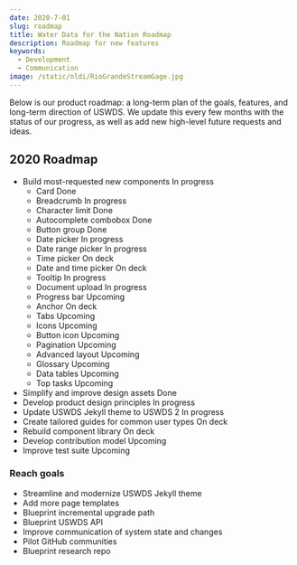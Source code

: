 ```yaml
---
date: 2020-7-01
slug: roadmap
title: Water Data for the Nation Roadmap
description: Roadmap for new features
keywords:
  - Development
  - Communication
image: /static/nldi/RioGrandeStreamGage.jpg
---
```



Below is our product roadmap: a long-term plan of the goals, features,
and long-term direction of USWDS. We update this
every few months with the status of our progress, as well as add new
high-level future requests and ideas.

<!-- TODO: Make these into issues; add roadmap project board
You can also <a href="https://github.com/uswds/uswds/milestone/52" class="">view our product roadmap goals on GitHub</a>. -->

<h2>2020 Roadmap</h2>

<div class="maxw-tablet">
  <ul class="site-roadmap-list">
    <li class="site-roadmap-list__item"><span class="flex-fill">Build most-requested new components</span> <span class="usa-tag label-in-progress flex-auto">In progress</span>
      <ul class="site-roadmap-list__sublist">
        <li class="site-roadmap-list__item"><span class="flex-fill">Card</span> <span class="usa-tag label-done">Done</span></li>
        <li class="site-roadmap-list__item"><span class="flex-fill">Breadcrumb</span> <span class="usa-tag label-in-progress">In progress</span></li>
        <li class="site-roadmap-list__item"><span class="flex-fill">Character limit</span> <span class="usa-tag label-done">Done</span></li>
        <li class="site-roadmap-list__item"><span class="flex-fill">Autocomplete combobox</span> <span class="usa-tag label-done">Done</span></li>
        <li class="site-roadmap-list__item"><span class="flex-fill">Button group</span> <span class="usa-tag label-done">Done</span></li>
        <li class="site-roadmap-list__item"><span class="flex-fill">Date picker</span>  <span class="usa-tag label-in-progress">In progress</span></li>
        <li class="site-roadmap-list__item"><span class="flex-fill">Date range picker</span>  <span class="usa-tag label-in-progress">In progress</span></li>
        <li class="site-roadmap-list__item"><span class="flex-fill">Time picker</span>  <span class="usa-tag label-next">On deck</span></li>
        <li class="site-roadmap-list__item"><span class="flex-fill">Date and time picker</span> <span class="usa-tag label-next">On deck</span></li>
        <li class="site-roadmap-list__item"><span class="flex-fill">Tooltip</span> <span class="usa-tag label-in-progress">In progress</span></li>
        <li class="site-roadmap-list__item"><span class="flex-fill">Document upload</span> <span class="usa-tag label-in-progress">In progress</span></li>
        <li class="site-roadmap-list__item"><span class="flex-fill">Progress bar</span> <span class="usa-tag label-upcoming">Upcoming</span></li>
        <li class="site-roadmap-list__item"><span class="flex-fill">Anchor</span> <span class="usa-tag label-next">On deck</span></li>
        <li class="site-roadmap-list__item"><span class="flex-fill">Tabs</span> <span class="usa-tag label-upcoming">Upcoming</span></li>
        <li class="site-roadmap-list__item"><span class="flex-fill">Icons</span> <span class="usa-tag label-upcoming">Upcoming</span></li>
        <li class="site-roadmap-list__item"><span class="flex-fill">Button icon</span> <span class="usa-tag label-upcoming">Upcoming</span></li>
        <li class="site-roadmap-list__item"><span class="flex-fill">Pagination</span> <span class="usa-tag label-upcoming">Upcoming</span></li>
        <li class="site-roadmap-list__item"><span class="flex-fill">Advanced layout</span> <span class="usa-tag label-upcoming">Upcoming</span></li>
        <li class="site-roadmap-list__item"><span class="flex-fill">Glossary</span> <span class="usa-tag label-upcoming">Upcoming</span></li>
        <li class="site-roadmap-list__item"><span class="flex-fill">Data tables</span> <span class="usa-tag label-upcoming">Upcoming</span></li>
        <li class="site-roadmap-list__item"><span class="flex-fill">Top tasks</span> <span class="usa-tag label-upcoming">Upcoming</span></li>
      </ul>
    </li>
    <li class="site-roadmap-list__item"><span class="flex-fill">Simplify and improve design assets</span> <span class="usa-tag label-done">Done</span></li>
    <li class="site-roadmap-list__item"><span class="flex-fill">Develop product design principles</span> <span class="usa-tag label-in-progress">In progress</span></li>
    <li class="site-roadmap-list__item"><span class="flex-fill">Update USWDS Jekyll theme to USWDS 2</span> <span class="usa-tag label-in-progress">In progress</span></li>
    <li class="site-roadmap-list__item"><span class="flex-fill">Create tailored guides for common user types</span> <span class="usa-tag label-next">On deck</span></li>
    <li class="site-roadmap-list__item"><span class="flex-fill">Rebuild component library</span> <span class="usa-tag label-next">On deck</span></li>
    <li class="site-roadmap-list__item"><span class="flex-fill">Develop contribution model</span> <span class="usa-tag label-upcoming">Upcoming</span></li>
    <li class="site-roadmap-list__item"><span class="flex-fill">Improve test suite</span> <span class="usa-tag label-upcoming">Upcoming</span></li>
  </ul>
</div>

<h3>Reach goals</h3>
<div class="maxw-tablet">
  <ul class="site-roadmap-list__sublist">
    <li class="site-roadmap-list__item"><span class="flex-fill">Streamline and modernize USWDS Jekyll theme</span></li>
    <li class="site-roadmap-list__item">Add more page templates</li>
    <li class="site-roadmap-list__item">Blueprint incremental upgrade path</li>
    <li class="site-roadmap-list__item">Blueprint USWDS API</li>
    <li class="site-roadmap-list__item">Improve communication of system state and changes</li>
    <li class="site-roadmap-list__item">Pilot GitHub communities</li>
    <li class="site-roadmap-list__item">Blueprint research repo</li>
  </ul>
</div>